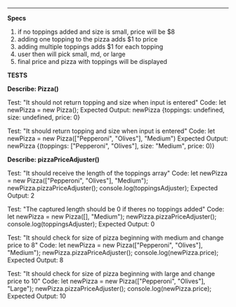 ***********************************************************************************
**Specs**

1. if no toppings added and size is small, price will be $8
2. adding one topping to the pizza adds $1 to price
3. adding multiple toppings adds $1 for each topping
4. user then will pick small, md, or large
5. final price and pizza with toppings will be displayed


**TESTS**

**Describe: Pizza()**

Test: "It should not return topping and size when input is entered"
Code: let newPizza = new Pizza();
Expected Output: newPizza {toppings: undefined, size: undefined, price: 0}

Test: "It should return topping and size when input is entered"
Code: let newPizza = new Pizza(["Pepperoni", "Olives"], "Medium")
Expected Output: newPizza {(toppings: ["Pepperoni", "Olives"], size: "Medium", price: 0)}



**Describe: pizzaPriceAdjuster()**

Test: "It should receive the length of the toppings array"
Code: let newPizza = new Pizza(["Pepperoni", "Olives"], "Medium");
      newPizza.pizzaPriceAdjuster();
      console.log(toppingsAdjuster);
Expected Output: 2

Test: "The captured length should be 0 if theres no toppings added"
Code: let newPizza = new Pizza([], "Medium");
      newPizza.pizzaPriceAdjuster();
      console.log(toppingsAdjuster);
Expected Output: 0

Test: "It should check for size of pizza beginning with medium and change price to 8"
Code: let newPizza = new Pizza(["Pepperoni", "Olives"], "Medium");
      newPizza.pizzaPriceAdjuster();
      console.log(newPizza.price);
Expected Output: 8

Test: "It should check for size of pizza beginning with large and change price to 10"
Code: let newPizza = new Pizza(["Pepperoni", "Olives"], "Large");
      newPizza.pizzaPriceAdjuster();
      console.log(newPizza.price);
Expected Output: 10
















<!-- **Describe: addTopping()**

Test: "It should add a topping to Pizza object toppings if it hasn't been added and will return true"
Code: let newPizza = new Pizza;
addToppings("Pepperoni");
Expected Output: newPizza {toppings: "Pepperoni"}
                  true

Test: "It should not add a topping to Pizza object toppings if it has been added and will return false"
Code: let newPizza = new Pizza;
addToppings("Pepperoni");
addToppings("Pepperoni");
Expected Output: newPizza {toppings: {"Pepperoni"}, size: {}}
                  true
                  newPizza {toppings: {"Pepperoni"}, size: {}}
                  false

Test: "It should not add multiple toppings if they are entered"
Code: let newPizza = new Pizza;
addToppings("Pepperoni", "Olives");
Expected Output: newPizza {toppings: "Pepperoni", size: {}}



**Describe: removeTopping()**

Test: "It should remove a entered topping if it is already added and return true"
Code: let newPizza = new Pizza;
addToppings("Pepperoni", "Olives");
removeToppings("Pepperoni");
Expected Output: newPizza {toppings: "Olives", size: {}}

Test: "It should not remove a topping if it's not been added yet and return false"
Code: let newPizza = new Pizza;
addToppings("Pepperoni");
removeToppings("Olives");
Expected Output: false
                newPizza {toppings: "Pepperoni", size: {}}



**Describe: sizePrice()**

Test: "It should set price to 8 if small is chosen"
Code: let newPizza = new Pizza;
newPizza.sizePrice("small") -->

<!-- **Describe: addSize()**

Test: "It should add a size to Pizza object if it hasn't been added and will return true"
Code: let newPizza = new Pizza;
addSize("small");
Expected Output: newPizza {toppings: {}, size: {"small"}}
                  true

Test: "It should not add a size to Pizza object toppings if it has been added and will return false"
Code: let newPizza = new Pizza;
addToppings("Medium");
addToppings("Medium");
Expected Output: newPizza {toppings: {}, size: {"Medium"}}
                  true
                  newPizza {toppings: {}, size: {"Medium"}}
                  false

Test: "It should replace the size that has been displayed if the size is switched"
Code let newPizza = new Pizza;
addSize("Small");
addSize("Medium");
Expected Output: newPizza {toppings: {}, size: {"Medium"}} -->



<!-- **Describe: removeSize()**

Test: "It should remove entered size if it is already added and return true"
Code: let -->



<!-- **Describe: Topping(topping)**

Test: "It should return a string with input"
Code: let newTopping = new Topping("pepperoni");
Expected Output: newTopping("pepperoni") -->